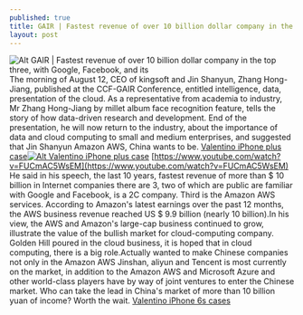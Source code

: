 ```yaml
---
published: true
title: GAIR | Fastest revenue of over 10 billion dollar company in the top three, with Google, Facebook, and its
layout: post
---
```

![Alt GAIR | Fastest revenue of over 10 billion dollar company in the top three, with Google, Facebook, and its](https://c2.staticflickr.com/8/7696/28821418402_def0449b2b_b.jpg)The morning of August 12, CEO of kingsoft and Jin Shanyun, Zhang Hong-Jiang, published at the CCF-GAIR Conference, entitled intelligence, data, presentation of the cloud. As a representative from academia to industry, Mr Zhang Hong-Jiang by millet album face recognition feature, tells the story of how data-driven research and development. End of the presentation, he will now return to the industry, about the importance of data and cloud computing to small and medium enterprises, and suggested that Jin Shanyun Amazon AWS, China wants to be. [Valentino iPhone plus case](http://www.nodcase.com/valentino-rossi-iphone-6-plus-case-p-5256.html)[![Alt Valentino iPhone plus case](http://www.nodcase.com/images/large/i6plus/valentino_i6P2901_lrg.jpg)](http://www.nodcase.com/valentino-rossi-iphone-6-plus-case-p-5256.html) [https://www.youtube.com/watch?v=FUCmAC5WsEM](https://www.youtube.com/watch?v=FUCmAC5WsEM) He said in his speech, the last 10 years, fastest revenue of more than $ 10 billion in Internet companies there are 3, two of which are public are familiar with Google and Facebook, is a 2C company. Third is the Amazon AWS services. According to Amazon\'s latest earnings over the past 12 months, the AWS business revenue reached US $ 9.9 billion (nearly 10 billion).In his view, the AWS and Amazon\'s large-cap business continued to grow, illustrate the value of the bullish market for cloud-computing company. Golden Hill poured in the cloud business, it is hoped that in cloud computing, there is a big role.Actually wanted to make Chinese companies not only in the Amazon AWS Jinshan, aliyun and Tencent is most currently on the market, in addition to the Amazon AWS and Microsoft Azure and other world-class players have by way of joint ventures to enter the Chinese market. Who can take the lead in China\'s market of more than 10 billion yuan of income? Worth the wait. [Valentino iPhone 6s cases](http://ysl2015.tumblr.com/post/147633538128/apples-ambition-to-rule-the-music-industry)